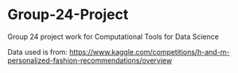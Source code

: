 # Group-24-Project
Group 24 project work for Computational Tools for Data Science

Data used is from: https://www.kaggle.com/competitions/h-and-m-personalized-fashion-recommendations/overview
